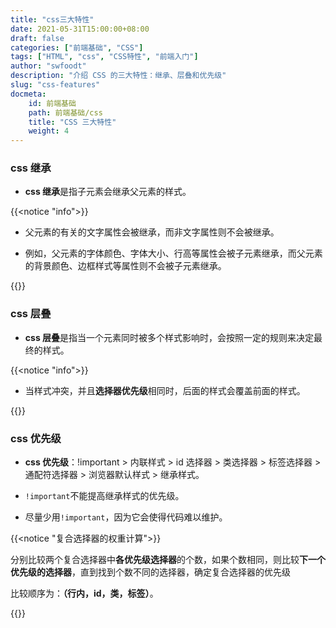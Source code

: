 ```yaml
---
title: "css三大特性"
date: 2021-05-31T15:00:00+08:00
draft: false
categories: ["前端基础", "CSS"]
tags: ["HTML", "css", "CSS特性", "前端入门"]
author: "swfoodt"
description: "介绍 CSS 的三大特性：继承、层叠和优先级"
slug: "css-features"
docmeta:
    id: 前端基础
    path: 前端基础/css
    title: "CSS 三大特性"
    weight: 4
---
```


### css 继承

- **css 继承**是指子元素会继承父元素的样式。

{{<notice "info">}}

- 父元素的有关的文字属性会被继承，而非文字属性则不会被继承。

- 例如，父元素的字体颜色、字体大小、行高等属性会被子元素继承，而父元素的背景颜色、边框样式等属性则不会被子元素继承。

{{</notice>}}
<!--more-->
### css 层叠

- **css 层叠**是指当一个元素同时被多个样式影响时，会按照一定的规则来决定最终的样式。

{{<notice "info">}}

- 当样式冲突，并且**选择器优先级**相同时，后面的样式会覆盖前面的样式。

{{</notice>}}

### css 优先级

- **css 优先级**：!important > 内联样式 > id 选择器 > 类选择器 > 标签选择器 > 通配符选择器 > 浏览器默认样式 > 继承样式。

- `!important`不能提高继承样式的优先级。

- 尽量少用`!important`，因为它会使得代码难以维护。

{{<notice "复合选择器的权重计算">}}

分别比较两个复合选择器中**各优先级选择器**的个数，如果个数相同，则比较**下一个优先级的选择器**，直到找到个数不同的选择器，确定复合选择器的优先级

比较顺序为：**（行内，id，类，标签）**。

{{</notice>}}
